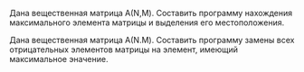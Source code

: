 Дана вещественная матрица А(N,M). Составить программу
нахождения максимального элемента матрицы и выделения его
местоположения.

Дана вещественная матрица А(N.M). Составить программу
замены всех отрицательных элементов матрицы на элемент,
имеющий максимальное эначение.
